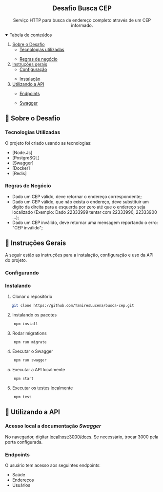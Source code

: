 <!-- PROJECT LOGO -->
<br />
<p align="center">
  <h2 align="center">Desafio Busca CEP</h2>

  <p align="center">
    Serviço HTTP para busca de endereço completo através de um CEP informado.
    <br />
  </p>
</p>

<!-- TABLE OF CONTENTS -->
<details open="open">
  <summary>Tabela de conteúdos</summary>
  <ol>
    <li>
      <a href="#sobre-o-projeto">Sobre o Desafio</a>
      <ul>
        <li><a href="#tecnologias-utilizadas">Tecnologias utilizadas</a></li>
      </ul>
    </li>
    <ul>
        <li><a href="#regras-de-negócio">Regras de negócio</a></li>
      </ul>
    </li>
    <li>
      <a href="#instruções-gerais">Instruções gerais</a>
      <ul>
        <li><a href="#configurando">Configuração</a></li>
      </ul>
    </li>
    <ul>
        <li><a href="#instalação">Instalação</a></li>
      </ul>
    </li>
    <li><a href="#utilizando-a-api">Utilizando a API</a></li>
      <ul>
        <li><a href="#endpoints">Endpoints</a></li>
      </ul>
        <ul>
        <li><a href="#swagger">Swagger</a></li>
      </ul>
    </li>
    </li> 
  </ol>
</details>

<!-- ABOUT THE PROJECT -->

## :notebook_with_decorative_cover: Sobre o Desafio

### Tecnologias Utilizadas

O projeto foi criado usando as tecnologias:

- [Node.Js] 
- [PostgreSQL]
- [Swagger]
- [Docker] 
- [Redis] 

### Regras de Negócio

- Dado um CEP válido, deve retornar o endereço correspondente;
- Dado um CEP válido, que não exista o endereço, deve substituir um dígito da direita para a esquerda por zero até que o endereço seja localizado (Exemplo: Dado 22333999 tentar com 22333990, 22333900 …);
- Dado um CEP inválido, deve retornar uma mensagem reportando o erro: "CEP inválido";

<!-- GETTING STARTED -->

## :book: Instruções Gerais

A seguir estão as instruções para a instalação, configuração e uso da API do projeto.

### Configurando

### Instalando

1. Clonar o repositório

```sh
   git clone https://github.com/TamiresLucena/busca-cep.git
```

2. Instalando os pacotes

```sh
    npm install
```

3. Rodar migrations

```sh
    npm run migrate
```

4. Executar o Swagger

```sh
    npm run swagger
```

5. Executar a API localmente

```sh
    npm start
```

5. Executar os testes localmente

```sh
    npm test
```

<!-- USAGE EXAMPLES -->

## :electric_plug: Utilizando a API

### Acesso local a documentação <i>Swagger</i>

No navegador, digitar <a href="localhost:3000/docs">localhost:3000/docs</a>. Se necessário, trocar 3000 pela porta configurada.

### Endpoints

O usuário tem acesso aos seguintes endpoints:

- Saúde
- Endereços
- Usuários



